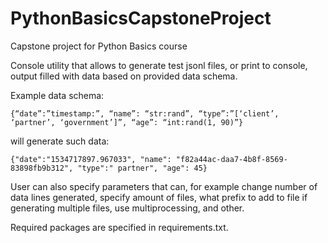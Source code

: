 # PythonBasicsCapstoneProject
Capstone project for Python Basics course

Console utility that allows to generate test jsonl files, or print to console, output filled with data based on provided data schema.

Example data schema: 
```
{“date”:”timestamp:”, “name”: “str:rand”, “type”:”[‘client’, ‘partner’, ‘government’]”, “age”: “int:rand(1, 90)”}
```
will generate such data:
```
{"date":"1534717897.967033", "name": "f82a44ac-daa7-4b8f-8569-83898fb9b312", "type":" partner", "age": 45}
```

User can also specify parameters that can, for example change number of data lines generated, 
specify amount of files, what prefix to add to file if generating multiple files, use multiprocessing, and other.

Required packages are specified in requirements.txt.
